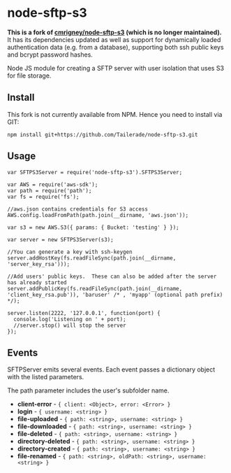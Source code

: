 # node-sftp-s3

**This is a fork of [cmrigney/node-sftp-s3](https://github.com/cmrigney/node-sftp-s3) (which is no longer maintained).**  
It has its dependencies updated as well as support for dynamically loaded authentication data (e.g. from a database),
supporting both ssh public keys and bcrypt password hashes.

Node JS module for creating a SFTP server with user isolation that uses S3 for file storage.

## Install

This fork is not currently available from NPM. Hence you need to install via GIT:

`npm install git+https://github.com/Tailerade/node-sftp-s3.git`

## Usage

```
var SFTPS3Server = require('node-sftp-s3').SFTPS3Server;

var AWS = require('aws-sdk');
var path = require('path');
var fs = require('fs');

//aws.json contains credentials for S3 access
AWS.config.loadFromPath(path.join(__dirname, 'aws.json'));

var s3 = new AWS.S3({ params: { Bucket: 'testing' } });

var server = new SFTPS3Server(s3);

//You can generate a key with ssh-keygen
server.addHostKey(fs.readFileSync(path.join(__dirname, 'server_key_rsa')));

//Add users' public keys.  These can also be added after the server has already started
server.addPublicKey(fs.readFileSync(path.join(__dirname, 'client_key_rsa.pub')), 'baruser' /* , 'myapp' (optional path prefix) */);

server.listen(2222, '127.0.0.1', function(port) {
  console.log('Listening on ' + port);
  //server.stop() will stop the server
});
```

## Events

SFTPServer emits several events. Each event passes a dictionary object with the listed parameters.

The path parameter includes the user's subfolder name.

- **client-error** - `{ client: <Object>, error: <Error> }`
- **login** - `{ username: <string> }`
- **file-uploaded** - `{ path: <string>, username: <string> }`
- **file-downloaded** - `{ path: <string>, username: <string> }`
- **file-deleted** - `{ path: <string>, username: <string> }`
- **directory-deleted** - `{ path: <string>, username: <string> }`
- **directory-created** - `{ path: <string>, username: <string> }`
- **file-renamed** - `{ path: <string>, oldPath: <string>, username: <string> }`
